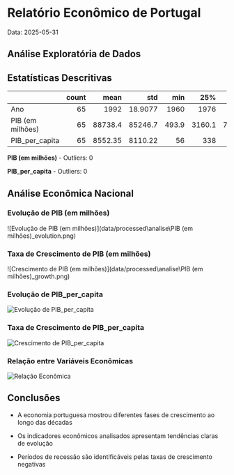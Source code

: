 # Relatório Econômico de Portugal
Data: 2025-05-31

## Análise Exploratória de Dados

## Estatísticas Descritivas

|                  |   count |     mean |        std |    min |    25% |     50% |    75% |    max |
|:-----------------|--------:|---------:|-----------:|-------:|-------:|--------:|-------:|-------:|
| Ano              |      65 |  1992    |    18.9077 | 1960   | 1976   |  1992   |   2008 |   2024 |
| PIB (em milhões) |      65 | 88738.4  | 85246.7    |  493.9 | 3160.1 | 72957.5 | 170676 | 285189 |
| PIB_per_capita   |      65 |  8552.35 |  8110.22   |   56   |  338   |  7331   |  16295 |  26666 |

**PIB (em milhões)** - Outliers: 0

**PIB_per_capita** - Outliers: 0

## Análise Econômica Nacional

### Evolução de PIB (em milhões)

![Evolução de PIB (em milhões)](data/processed\analise\PIB (em milhões)_evolution.png)

### Taxa de Crescimento de PIB (em milhões)

![Crescimento de PIB (em milhões)](data/processed\analise\PIB (em milhões)_growth.png)

### Evolução de PIB_per_capita

![Evolução de PIB_per_capita](data/processed\analise\PIB_per_capita_evolution.png)

### Taxa de Crescimento de PIB_per_capita

![Crescimento de PIB_per_capita](data/processed\analise\PIB_per_capita_growth.png)

### Relação entre Variáveis Econômicas

![Relação Econômica](data/processed\analise\economic_relationship.png)


## Conclusões

- A economia portuguesa mostrou diferentes fases de crescimento ao longo das décadas

- Os indicadores econômicos analisados apresentam tendências claras de evolução

- Períodos de recessão são identificáveis pelas taxas de crescimento negativas
